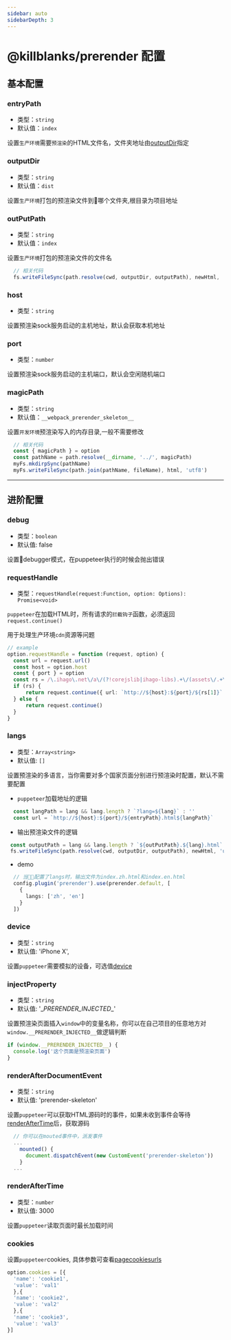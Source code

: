 ```yaml
---
sidebar: auto
sidebarDepth: 3
---
```

# @killblanks/prerender 配置
## 基本配置

### entryPath

- 类型：`string`
- 默认值：`index`

设置`生产环境`需要`预渲染`的HTML文件名，文件夹地址由[outputDir](#outputDir)指定

### outputDir

- 类型：`string`
- 默认值：`dist`

设置`生产环境`打包的预渲染文件到哪个文件夹,根目录为项目地址

### outPutPath

- 类型：`string`
- 默认值：`index`

设置`生产环境`打包的预渲染文件的文件名

```ts
  // 相关代码
  fs.writeFileSync(path.resolve(cwd, outputDir, outputPath), newHtml, 'utf8')
```

### host

- 类型：`string`

设置预渲染sock服务启动的主机地址，默认会获取本机地址

### port

- 类型：`number`

设置预渲染sock服务启动的主机端口，默认会空闲随机端口

### magicPath

- 类型：`string`
- 默认值：`__webpack_prerender_skeleton__`

设置`开发环境`预渲染写入的内存目录,一般不需要修改

```ts
  // 相关代码
  const { magicPath } = option
  const pathName = path.resolve(__dirname, '../', magicPath)
  myFs.mkdirpSync(pathName)
  myFs.writeFileSync(path.join(pathName, fileName), html, 'utf8')
```

---
## 进阶配置

### debug

- 类型：`boolean`
- 默认值: false

设置debugger模式，在puppeteer执行的时候会抛出错误

### requestHandle

- 类型：`requestHandle(request:Function, option: Options): Promise<void>`

`puppeteer`在加载HTML时，所有请求的`拦截钩子`函数，必须返回`request.continue()`

用于处理生产环境`cdn`资源等问题

````ts
// example
option.requestHandle = function (request, option) {
  const url = request.url()
  const host = option.host
  const { port } = option
  const rs = /\.ihago\.net\/a\/(?!corejslib|ihago-libs).+\/(assets\/.+\/.+\..+)/.exec(url)
  if (rs) {
      return request.continue({ url: `http://${host}:${port}/${rs[1]}` })
  } else {
      return request.continue()
  }
}
````

### langs

- 类型：`Array<string>`
- 默认值: `[]`

设置预渲染的多语言，当你需要对多个国家页面分别进行预渲染时配置，默认不需要配置

- `puppeteer`加载地址的逻辑

```ts
  const langPath = lang && lang.length ? `?lang=${lang}` : ''
  const url = `http://${host}:${port}/${entryPath}.html${langPath}`
```
- 输出预渲染文件的逻辑

```ts
 const outputPath = lang && lang.length ? `${outPutPath}.${lang}.html` : `${outPutPath}.html`
 fs.writeFileSync(path.resolve(cwd, outputDir, outputPath), newHtml, 'utf8')
```

- demo

```ts
  // 当配置了langs时，输出文件为index.zh.html和index.en.html
  config.plugin('prerender').use(prerender.default, [
    {
      langs: ['zh', 'en']
    }
  ])
```

### device

- 类型：`string`
- 默认值: 'iPhone X',

设置`puppeteer`需要模拟的设备，可选值[device](https://github.com/puppeteer/puppeteer/blob/main/src/common/DeviceDescriptors.ts)

### injectProperty

- 类型：`string`
- 默认值: '\__PRERENDER_INJECTED__\'

设置预渲染页面插入`window`中的变量名称，你可以在自己项目的任意地方对`window.__PRERENDER_INJECTED__`做逻辑判断

```ts
if (window.__PRERENDER_INJECTED__) {
  console.log('这个页面是预渲染页面')
}
```

### renderAfterDocumentEvent

- 类型：`string`
- 默认值: 'prerender-skeleton'

设置`puppeteer`可以获取HTML源码时的事件，如果未收到事件会等待[renderAfterTime](#renderAfterTime)后，获取源码

```ts
  // 你可以在mouted事件中，派发事件
  ...
    mounted() {
      document.dispatchEvent(new CustomEvent('prerender-skeleton'))
    }
  ...
```

### renderAfterTime

- 类型：`number`
- 默认值: 3000

设置`puppeteer`读取页面时最长加载时间


### cookies

设置`puppeteer`cookies, 具体参数可查看[pagecookiesurls](https://github.com/puppeteer/puppeteer/blob/main/docs/api.md#pagecookiesurls)

````ts
option.cookies = [{
  'name': 'cookie1',
  'value': 'val1'
  },{
  'name': 'cookie2',
  'value': 'val2'
  },{
  'name': 'cookie3',
  'value': 'val3'
}]
````
